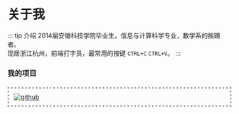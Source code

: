 # 关于我

::: tip 介绍
2014届安徽科技学院毕业生，信息与计算科学专业，数学系的挨踢者。<br />
现居浙江杭州，前端打字员，最常用的按键 ```CTRL+C``` ```CTRL+V```。
:::

### 我的项目

<a href="https://github.com/realwds" target="_blank">
  <img class="githubCard" src="https://ghchart.rshah.org/realwds" alt="github" />
</a> 

<style>
.githubCard {
  display: block;
  padding: 10px;
  margin-top: 20px;
  margin-bottom: 20px;
  border: 4px dotted #929d99;
  box-sizing: border-box;
}
</style>
